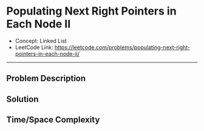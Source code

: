 # Populating Next Right Pointers in Each Node II

- Concept: Linked List
- LeetCode Link: https://leetcode.com/problems/populating-next-right-pointers-in-each-node-ii/

---

## Problem Description

## Solution

## Time/Space Complexity

